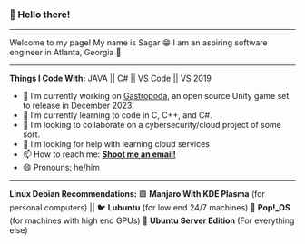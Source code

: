 ### 👋 Hello there!
* * *
Welcome to my page! My name is Sagar 😁 I am an aspiring software engineer in Atlanta, Georgia 🍑
* * *
**Things I Code With:**
JAVA || C# || VS Code || VS 2019 

- 🔭 I’m currently working on [Gastropoda](https://github.com/aimbesi1/gastropoda), an open source Unity game set to release in December 2023! 
- 🌱 I’m currently learning to code in C, C++, and C#.
- 👯 I’m looking to collaborate on a cybersecurity/cloud project of some sort.
- 🤔 I’m looking for help with learning cloud services
- 📫 How to reach me: [**Shoot me an email!**](sdp2391@gmail.com)
- 😄 Pronouns: he/him
* * *
**Linux Debian Recommendations:**
🟩 __Manjaro With KDE Plasma__ (for personal computers) || 🐦 __Lubuntu__ (for low end 24/7 machines) 🫧 __Pop!\_OS__ (for machines with high end GPUs) 🦌 __Ubuntu Server Edition__ (For everything else)
